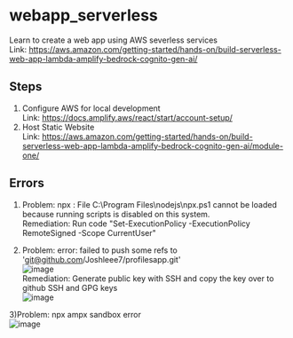 # webapp_serverless
Learn to create a web app using AWS severless services</br>
Link: https://aws.amazon.com/getting-started/hands-on/build-serverless-web-app-lambda-amplify-bedrock-cognito-gen-ai/

## Steps
1) Configure AWS for local development</br>
Link: https://docs.amplify.aws/react/start/account-setup/
2) Host Static Website</br>
Link: https://aws.amazon.com/getting-started/hands-on/build-serverless-web-app-lambda-amplify-bedrock-cognito-gen-ai/module-one/

## Errors
1) Problem: npx : File C:\Program Files\nodejs\npx.ps1 cannot be loaded because running scripts is disabled on this system.</br>
Remediation: Run code "Set-ExecutionPolicy -ExecutionPolicy RemoteSigned -Scope CurrentUser" </br>

2) Problem: error: failed to push some refs to 'git@github.com/Joshleee7/profilesapp.git' </br>
![image](https://github.com/user-attachments/assets/b971ba79-0ff2-43c2-9ea0-055195bcbd97) </br>
Remediation: Generate public key with SSH and copy the key over to github SSH and GPG keys </br>
![image](https://github.com/user-attachments/assets/f82ba403-669d-4159-a62d-a1aab68cb11b)</br>

3)Problem: npx ampx sandbox error </br> 
![image](https://github.com/user-attachments/assets/84344c8e-b531-4f5e-9c73-df855fd75af8)




